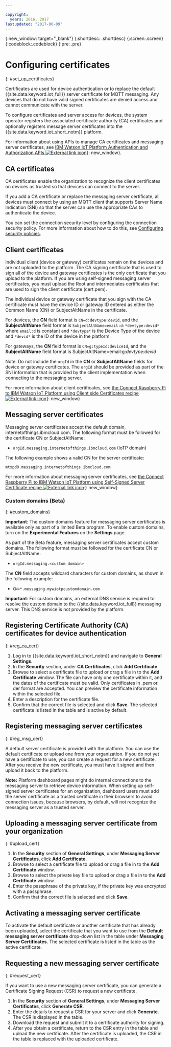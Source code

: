 ```yaml
---

copyright:
  years: 2016, 2017
lastupdated: "2017-06-09"
---
```


{:new_window: target="\_blank"}
{:shortdesc: .shortdesc}
{:screen:.screen}
{:codeblock:.codeblock}
{:pre: .pre}

# Configuring certificates
{: #set_up_certificates}

Certificates are used for device authentication or to replace the default {{site.data.keyword.iot_full}} server certificate for MQTT messaging. Any devices that do not have valid signed certificates are denied access and cannot communicate with the server.

To configure certificates and server access for devices, the system operator registers the associated certificate authority (CA) certiﬁcates and optionally registers message server certificates into the {{site.data.keyword.iot_short_notm}} platform.

For information about using APIs to manage CA certificates and messaging server certificates, see [IBM Watson IoT Platform Authentication and Authorization APIs ![External link icon](../../../../icons/launch-glyph.svg "External link icon")](https://docs.internetofthings.ibmcloud.com/apis/swagger/v0002/security.html){: new_window}.

## CA certificates
CA certificates enable the organization to recognize the client certificates on devices as trusted so that devices can connect to the server.

If you add a CA certificate or replace the messaging server certificate, all devices must connect by using an MQTT client that supports Server Name Indication (SNI) so that the server can use the appropriate CAs to authenticate the device.

You can set the connection security level by configuring the connection security policy. For more information about how to do this, see [Configuring security policies](set_up_policies.html).

## Client certificates

Individual client (device or gateway) certificates remain on the devices and are not uploaded to the platform. The CA signing certificate that is used to sign all of the device and gateway certificates is the only certificate that you upload to the platform. If you are using self-signed messaging server certificates, you must upload the Root and intermediates certificates that are used to sign the client certificate (cert.pem).

The individual device or gateway certificate that you sign with the CA certificate must have the device ID or gateway ID entered as either the Common Name (CN) or SubjectAltName in the certificate.

For devices, the **CN** field format is `CN=d:devtype:devid`, and the **SubjectAltName** field format is `SubjectAltName=email:d:*devtype:devid*` where `email:d` is constant and `*devtype*` is the Device Type of the device and `*devid*` is the ID of the device in the platform.

For gateways, the **CN** field format is `CN=g:typeId:deviceId`, and the **SubjectAltName** field format is SubjectAltName=email:g:*devtype:devid*

Note: Do not include the `orgId` in the **CN** or **SubjectAltName** fields for device or gateway certificates. The `orgId` should be provided as part of the SNI information that is provided by the client implementation when connecting to the messaging server.

For more information about client certificates, see [the Connect Raspberry Pi to IBM Watson IoT Platform using Client side Certificates recipe ![External link icon](../../../../icons/launch-glyph.svg "External link icon")](https://developer.ibm.com/recipes/tutorials/connect-raspberry-pi-to-ibm-watson-iot-platform-using-client-side-certificates/){: new_window}

## Messaging server certificates

Messaging server certificates accept the default domain, internetofthings.ibmcloud.com. The following format must be followed for the certificate CN or SubjectAltName:

- `orgId.messaging.internetofthings.ibmcloud.com` (IoTP domain)

The following example shows a valid CN for the server certificate:

`mtxpd0.messaging.internetofthings.ibmcloud.com`

For more information about messaging server certificates, see [the Connect Raspberry Pi to IBM Watson IoT Platform using Self-Signed Server Certificate recipe ![External link icon](../../../../icons/launch-glyph.svg "External link icon")](https://developer.ibm.com/recipes/tutorials/connect-raspberry-pi-to-ibm-watson-iot-platform-using-selfsigned-server-certificate/){: new_window}

### Custom domains (Beta)
{: #custom_domains}

**Important**: The custom domains feature for messaging server certificates is available only as part of a limited Beta program. To enable custom domains, turn on the **Experimental Features** on the **Settings** page.

As part of the Beta feature, messaging server certificates accept custom domains. The following format must be followed for the certificate CN or SubjectAltName:

- `orgId.messaging.<custom domain>`

The **CN** field accepts wildcard characters for custom domains, as shown in the following example:

- `CN=*.messaging.mywiotpcustomdomain.com`

**Important**: For custom domains, an external DNS service is required to resolve the custom domain to the {{site.data.keyword.iot_full}} messaging server. This DNS service is not provided by the platform.

## Registering Certificate Authority (CA) certificates for device authentication
{: #reg_ca_cert}

1. Log in to {{site.data.keyword.iot_short_notm}} and navigate to **General Settings**.
2. In the **Security** section, under **CA Certificates**, click **Add Certificate**.
3. Browse to select a certificate file to upload or drag a file in to the **Add Certificate** window. The file can have only one certificate within it, and the dates of the certificate must be valid. Only certificates in .pem or. der format are accepted. You can preview the certificate information within the selected file.
4. Enter a description for the certificate file.
5. Confirm that the correct file is selected and click **Save**. The selected certificate is listed in the table and is active by default.

## Registering messaging server certificates
{: #reg_msg_cert}

A default server certificate is provided with the platform. You can use the default certificate or upload one from your organization. If you do not yet have a certificate to use, you can create a request for a new certificate. After you receive the new certificate, you must have it signed and then upload it back to the platform.

**Note:** Platform dashboard pages might do internal connections to the messaging server to retrieve device information. When setting up self-signed server certificates for an organization, dashboard users must add the server certificate as a trusted certificate in their browsers to avoid connection issues, because browsers, by default, will not recognize the messaging server as a trusted server.

## Uploading a messaging server certificate from your organization
{: #upload_cert}
1. In the **Security** section of **General Settings**, under **Messaging Server Certificates**, click **Add Certificate**.
2. Browse to select a certificate file to upload or drag a file in to the **Add Certificate** window.
3. Browse to select the private key file to upload or drag a file in to the **Add Certificate** window.
4. Enter the passphrase of the private key, if the private key was encrypted with a passphrase.
5. Confirm that the correct file is selected and click **Save**.

## Activating a messaging server certificate

To activate the default certificate or another certificate that has already been uploaded, select the certificate that you want to use from the **Default messaging server certificate** drop-down list in the table under **Messaging Server Certificates**. The selected certificate is listed in the table as the active certificate.

## Requesting a new messaging server certificate
{: #request_cert}

If you want to use a new messaging server certificate, you can generate a Certificate Signing Request (CSR) to request a new certificate.

1. In the **Security** section of **General Settings**, under **Messaging Server Certificates**, click **Generate CSR**.
2. Enter the details to request a CSR for your server and click **Generate**. The CSR is displayed in the table.
3. Download the request and submit it to a certificate authority for signing.
4. After you obtain a certificate, return to the CSR entry in the table and upload the new certificate. After the certificate is uploaded, the CSR in the table is replaced with the uploaded certificate.
